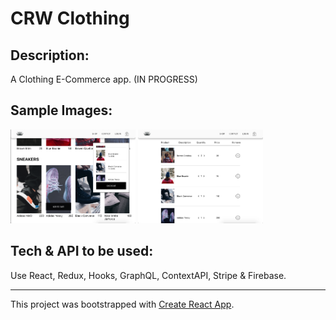 # CRW Clothing

## Description:

A Clothing E-Commerce app. (IN PROGRESS)

## Sample Images:

<img src="./public/sample_1.png" width="200" height="150"> <img src="./public/sample_2.png" width="200" height="150">

## Tech & API to be used:

Use React, Redux, Hooks, GraphQL, ContextAPI, Stripe & Firebase.

---

This project was bootstrapped with [Create React App](https://github.com/facebook/create-react-app).
